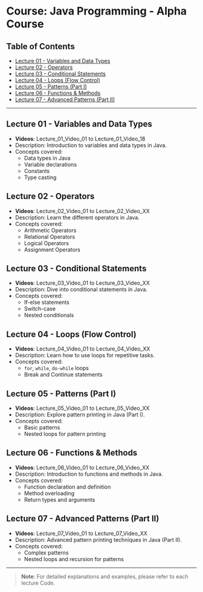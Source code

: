 <!-- IN JAVA IF YOU WANT TO RUN CODE IN TERMINAL YOU HAVE TO ENTER THE FOLDER WHERE YOU PUT THE CODE.
AND THEN IF YOU WANT TO BACK TO ONE FOLDER OR PARENT FOLDER YOU HAVE TO WRITE IN TERMINAL "cd.." and likwise. -->

<!-- IF YOU WANT TO GO HOME DIRECTORY SIMPLY WRITE "cd ~" AND IF YOU WANT TO GO THE LAST FOLDER YOU WERE IN YOU HAVE TO WRITE "cd -" -->

# Course: Java Programming - Alpha Course

## Table of Contents

- [Lecture 01 - Variables and Data Types](#lecture-01---variables-and-data-types)
- [Lecture 02 - Operators](#lecture-02---operators)
- [Lecture 03 - Conditional Statements](#lecture-03---conditional-statements)
- [Lecture 04 - Loops (Flow Control)](#lecture-04---loops-flow-control)
- [Lecture 05 - Patterns (Part I)](#lecture-05---patterns-part-i)
- [Lecture 06 - Functions & Methods](#lecture-06---functions-methods)
- [Lecture 07 - Advanced Patterns (Part II)](#lecture-07---advanced-patterns-part-ii)

---

## Lecture 01 - Variables and Data Types
- **Videos**: Lecture_01_Video_01 to Lecture_01_Video_18
- Description: Introduction to variables and data types in Java.
- Concepts covered:
  - Data types in Java
  - Variable declarations
  - Constants
  - Type casting

## Lecture 02 - Operators
- **Videos**: Lecture_02_Video_01 to Lecture_02_Video_XX
- Description: Learn the different operators in Java.
- Concepts covered:
  - Arithmetic Operators
  - Relational Operators
  - Logical Operators
  - Assignment Operators

## Lecture 03 - Conditional Statements
- **Videos**: Lecture_03_Video_01 to Lecture_03_Video_XX
- Description: Dive into conditional statements in Java.
- Concepts covered:
  - If-else statements
  - Switch-case
  - Nested conditionals

## Lecture 04 - Loops (Flow Control)
- **Videos**: Lecture_04_Video_01 to Lecture_04_Video_XX
- Description: Learn how to use loops for repetitive tasks.
- Concepts covered:
  - `for`, `while`, `do-while` loops
  - Break and Continue statements

## Lecture 05 - Patterns (Part I)
- **Videos**: Lecture_05_Video_01 to Lecture_05_Video_XX
- Description: Explore pattern printing in Java (Part I).
- Concepts covered:
  - Basic patterns
  - Nested loops for pattern printing

## Lecture 06 - Functions & Methods
- **Videos**: Lecture_06_Video_01 to Lecture_06_Video_XX
- Description: Introduction to functions and methods in Java.
- Concepts covered:
  - Function declaration and definition
  - Method overloading
  - Return types and arguments

## Lecture 07 - Advanced Patterns (Part II)
- **Videos**: Lecture_07_Video_01 to Lecture_07_Video_XX
- Description: Advanced pattern printing techniques in Java (Part II).
- Concepts covered:
  - Complex patterns
  - Nested loops and recursion for patterns

---

> **Note**: For detailed explanations and examples, please refer to each lecture Code.